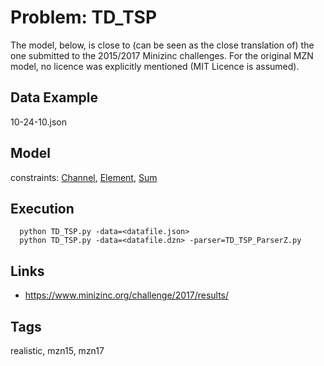 # Problem: TD_TSP

The model, below, is close to (can be seen as the close translation of) the one submitted to the 2015/2017 Minizinc challenges.
For the original MZN model, no licence was explicitly mentioned (MIT Licence is assumed).

## Data Example
  10-24-10.json

## Model
  constraints: [Channel](https://pycsp.org/documentation/constraints/Channel), [Element](https://pycsp.org/documentation/constraints/Element), [Sum](https://pycsp.org/documentation/constraints/Sum)

## Execution
```
  python TD_TSP.py -data=<datafile.json>
  python TD_TSP.py -data=<datafile.dzn> -parser=TD_TSP_ParserZ.py
```

## Links
  - https://www.minizinc.org/challenge/2017/results/

## Tags
  realistic, mzn15, mzn17
